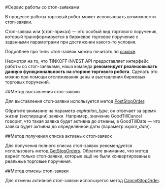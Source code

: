 #Сервис работы со стоп-заявками

В процессе работы торговый робот может использовать возможности стоп-заявки. 

Стоп-заявка или (стоп-приказ) — это особый вид торгового поручения, который трансформируется
в биржевое торговое поручение с заданными параметрами при достижении какого-то условия.

Подробнее про типы стоп-заявок можно почитать по [ссылке](https://www.tinkoff.ru/invest/account/help/trade-on-bs/bids/).

Несмотря на то, что TINKOFF INVEST API предоставляет интерфейс работы со стоп-заявками, 
наша команда **рекомендует реализовывать данную функциональность на стороне торгового робота**.
Сделать это можно при помощи отслеживания цены и выставления биржевых торговых поручений.

##Метод выставления стоп-заявки 

Для выставления стоп-заявки используется метод [PostStopOrder](/investAPI/stoporders#poststoporder).

Обратите внимание на параметр *expiration_type*, он отвечает за время жизни (экспирации) заявки. Например,
значение GoodTillCancel говорит, что такая заявка будет активна до отмены, а GoodTillDate — что заявка
будет активна до определённой даты (параметр *expire_date*).

##Метод получения списка активных стоп-заявок

Для получения полного списка стоп-заявок рекомендуется использовать метод [GetStopOrders](/investAPI/stoporders#getstoporders).
Обратите внимание, что метод вернёт только стоп-заявки, которые ещё не были конвертированы в 
реальные торговые поручения. 

##Метод отмены стоп-заявки

Для отмены активной стоп-заявки используется метод [CancelStopOrder](/investAPI/stoporders#cancelstoporder).